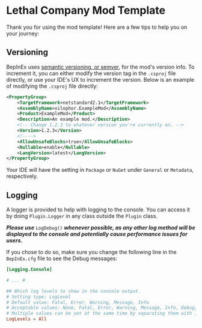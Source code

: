 # Lethal Company Mod Template

Thank you for using the mod template! Here are a few tips to help you on your journey:

## Versioning

BepInEx uses [semantic versioning, or semver](https://semver.org/), for the mod's version info. To increment it, you can either modify the version tag in the `.csproj` file directly, or use your IDE's UX to increment the version. Below is an example of modifying the `.csproj` file directly:

```xml
<PropertyGroup>
    <TargetFramework>netstandard2.1</TargetFramework>
    <AssemblyName>xilophor.ExampleMod</AssemblyName>
    <Product>ExampleMod</Product>
    <Description>An example mod.</Description>
    <!-- Change 1.2.3 to whatever version you're currently on. -->
    <Version>1.2.3</Version>
    <!---->
    <AllowUnsafeBlocks>true</AllowUnsafeBlocks>
    <Nullable>enable</Nullable>
    <LangVersion>latest</LangVersion>
</PropertyGroup>
```

Your IDE will have the setting in `Package` or `NuGet` under `General` or `Metadata`, respectively.

## Logging

A logger is provided to help with logging to the console. You can access it by doing `Plugin.Logger` in any class outside the `Plugin` class.

***Please use*** `LogDebug()` ***whenever possible, as any other log method will be displayed to the console and potentially cause performance issues for users.***

If you chose to do so, make sure you change the following line in the `BepInEx.cfg` file to see the Debug messages:

```toml
[Logging.Console]

# ... #

## Which log levels to show in the console output.
# Setting type: LogLevel
# Default value: Fatal, Error, Warning, Message, Info
# Acceptable values: None, Fatal, Error, Warning, Message, Info, Debug, All
# Multiple values can be set at the same time by separating them with , (e.g. Debug, Warning)
LogLevels = All
```

